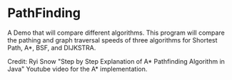 # PathFinding
A Demo that will compare different algorithms.
This program will compare the pathing and graph traversal speeds of three algorithms for Shortest Path, A*, BSF, and DIJKSTRA. 

Credit: Ryi Snow "Step by Step Explanation of A* Pathfinding Algorithm in Java" Youtube video for the A* implementation. 
